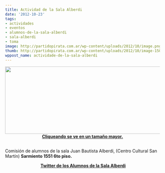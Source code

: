 ```yaml
---
title: Actividad de la Sala Alberdi
date: '2012-10-23'
tags:
- actividades
- eventos
- alumnos-de-la-sala-alberdi
- sala-alberdi
- toma
image: http://partidopirata.com.ar/wp-content/uploads/2012/10/image.png
thumb: http://partidopirata.com.ar/wp-content/uploads/2012/10/image-150x150.png
wppost_name: actividade-de-la-sala-alberdi
---
```


<p style="text-align: center;"><a href="http://partidopirata.com.ar/wp-content/uploads/2012/10/image.png"><img class="aligncenter size-large wp-image-7028" title="image" src="http://partidopirata.com.ar/wp-content/uploads/2012/10/image-1024x362.png" alt="" width="620" height="219" /><strong>Cliqueando se ve en un tamaño mayor.</strong></a></p>

<h2></h2>
Comisión de alumnos de la sala Juan Bautista Alberdi, (Centro Cultural San Martín) <strong>Sarmiento 1551 6to piso.</strong>
<p style="text-align: center;"> <strong><a href="https://twitter.com/salaalberdi" target="_blank">Twitter de los Alumnos de la Sala Alberdi</a></strong></p>

